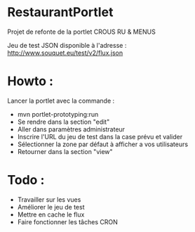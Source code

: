 RestaurantPortlet
==================

Projet de refonte de la portlet CROUS RU & MENUS

Jeu de test JSON disponible à l'adresse : http://www.souquet.eu/test/v2/flux.json 

# Howto :

Lancer la portlet avec la commande : 

* mvn portlet-prototyping:run
* Se rendre dans la section "edit"
* Aller dans paramètres administrateur
* Inscrire l'URL du jeu de test dans la case prévu et valider
* Sélectionner la zone par défaut à afficher a vos utilisateurs
* Retourner dans la section "view"

# Todo : 

* Travailler sur les vues
* Améliorer le jeu de test
* Mettre en cache le flux
* Faire fonctionner les tâches CRON